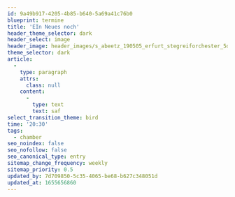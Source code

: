 ```yaml
---
id: 9a49b917-4205-4b85-b640-5a69a41c76b0
blueprint: termine
title: 'EIn Neues noch'
header_theme_selector: dark
header_select: image
header_image: header_images/s_abeetz_190505_erfurt_stegreiforchester_5d3_9590.-cinematic.jpg
theme_selector: dark
article:
  -
    type: paragraph
    attrs:
      class: null
    content:
      -
        type: text
        text: saf
select_transition_theme: bird
time: '20:30'
tags:
  - chamber
seo_noindex: false
seo_nofollow: false
seo_canonical_type: entry
sitemap_change_frequency: weekly
sitemap_priority: 0.5
updated_by: 7d709850-5c35-4065-be68-b627c348051d
updated_at: 1655656860
---
```


